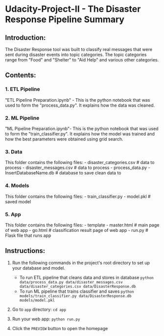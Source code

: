 # Udacity-Project-II - The Disaster Response Pipeline Summary

## Introduction:
The Disaster Response tool was built to classify real messages that were sent during disaster events into topic categories. The topic categories range from "Food" and "Shelter" to "Aid Help" and various other categories.

## Contents:
### 1. ETL Pipeline
"ETL Pipeline Preparation.ipynb" - This is the python notebook that was used to form the "process_data.py". It explains how the data was cleaned.

### 2. ML Pipeline
"ML Pipeline Preparation.ipynb"- This is the python notebook that was used to form the "train_classifier.py". It explains how the model was trained and how the best parameters were obtained using grid search.

### 3. Data
This folder contains the following files:
        - disaster_categories.csv # data to process
        - disaster_messages.csv # data to process
        - process_data.py
        - InsertDatabaseName.db # database to save clean data to

### 4. Models
This folder contains the following files:
        - train_classifier.py
        - model.pkl # saved model
        
### 5. App
This folder contains the following files:
        - template
                - master.html # main page of web app
                - go.html # classification result page of web app
        - run.py # Flask file that runs app

## Instructions:
1. Run the following commands in the project's root directory to set up your database and model.
    - To run ETL pipeline that cleans data and stores in database
        `python data/process_data.py data/disaster_messages.csv data/disaster_categories.csv data/DisasterResponse.db`
    - To run ML pipeline that trains classifier and saves
        `python models/train_classifier.py data/DisasterResponse.db models/model.pkl`
        
2. Go to `app` directory: `cd app`

3. Run your web app: `python run.py`

4. Click the `PREVIEW` button to open the homepage

